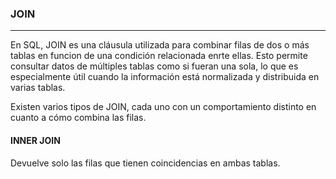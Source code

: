 ### JOIN
___

En SQL, JOIN es una cláusula utilizada para combinar filas de dos o más tablas en funcion de una condición relacionada enrte ellas. Esto permite consultar datos de múltiples tablas como si fueran una sola, lo que es especialmente útil cuando la información está normalizada y distribuida en varias tablas.

Existen varios tipos de JOIN, cada uno con un comportamiento distinto en cuanto a cómo combina las filas.

#### INNER JOIN

Devuelve solo las filas que tienen coincidencias en ambas tablas.